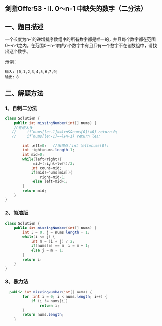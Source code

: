 ## 剑指Offer53 - II. 0～n-1 中缺失的数字（二分法）

## 一、题目描述

一个长度为n-1的递增排序数组中的所有数字都是唯一的，并且每个数字都在范围0～n-1之内。在范围0～n-1内的n个数字中有且只有一个数字不在该数组中，请找出这个数字。

示例：

```
输入: [0,1,2,3,4,5,6,7,9]
输出: 8
```



## 二、解题方法

### 1、自制二分法

```Java
class Solution {
    public int missingNumber(int[] nums) {
	//考虑太多
   //     if(nums[len-1]==len&&nums[0]!=0) return 0;
   //     if(nums[len-1]==len-1) return len;
        
        int left=0;   //出错点：int left=nums[0];
        int right=nums.length-1;
        int mid=0;
        while(left<right){
             mid=(right+left)/2;
            int count=mid;
            if(mid!=nums[mid]){
                right=mid-1;
            }else left=mid+1;
        }
        return mid;
    }
}
```

### 2、简洁版

```Java
class Solution {
    public int missingNumber(int[] nums) {
        int i = 0, j = nums.length - 1;
        while(i <= j) {
            int m = (i + j) / 2;
            if(nums[m] == m) i = m + 1;
            else j = m - 1;
        }
        return i;
    }
}
```

### 3、暴力法

```Java
  public int missingNumber(int[] nums) {
        for (int i = 0; i < nums.length; i++) {
            if (i != nums[i])
                return i;
        }
        return nums.length;
    }
```


